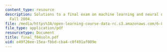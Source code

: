 ```yaml
---
content_type: resource
description: Solutions to a final exam on machine learning and neural networks from
  Fall 2004.
file: /media/https%3A/open-learning-course-data-rc.s3.amazonaws.com/6-867-machine-learning-fall-2006/e49f26ee15eafbbdcba4c0f491af009e_final_f04soln.pdf
file_type: application/pdf
resourcetype: Document
title: final_f04soln.pdf
uid: e49f26ee-15ea-fbbd-cba4-c0f491af009e
---
```

